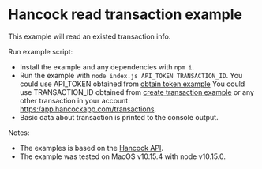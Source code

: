 # Hancock read transaction example

This example will read an existed transaction info.

Run example script:
- Install the example and any dependencies with `npm i`.
- Run the example with `node index.js API_TOKEN TRANSACTION_ID`.
  You could use API_TOKEN obtained from [obtain token example](../obtain_api_token)
  You could use TRANSACTION_ID obtained from [create transaction example](../create_transaction) or any other transaction in your account: [https:/app.hancockapp.com/transactions](https:/app.hancockapp.com/transactions).
- Basic data about transaction is printed to the console output.

Notes:
- The examples is based on the [Hancock API](https://docs.hancockapp.com).
- The example was tested on MacOS v10.15.4 with node v10.15.0.
